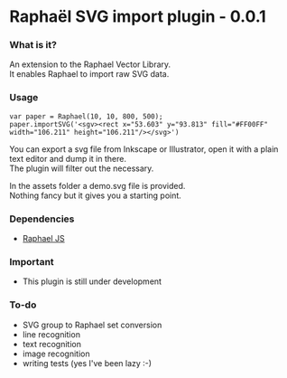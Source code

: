 # Raphaël SVG import plugin - 0.0.1

### What is it?
An extension to the Raphael Vector Library.<br/>
It enables Raphael to import raw SVG data.

### Usage

    var paper = Raphael(10, 10, 800, 500);
    paper.importSVG('<sgv><rect x="53.603" y="93.813" fill="#FF00FF" width="106.211" height="106.211"/></svg>')

You can export a svg file from Inkscape or Illustrator, open it with a plain text editor and dump it in there.<br/>
The plugin will filter out the necessary.

In the assets folder a demo.svg file is provided.<br/>
Nothing fancy but it gives you a starting point.

### Dependencies
- [Raphael JS](http://raphaeljs.com/)

### Important
- This plugin is still under development

### To-do
- SVG group to Raphael set conversion
- line recognition
- text recognition
- image recognition
- writing tests (yes I've been lazy :-)
